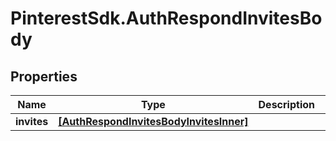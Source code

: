 # PinterestSdk.AuthRespondInvitesBody

## Properties

Name | Type | Description | Notes
------------ | ------------- | ------------- | -------------
**invites** | [**[AuthRespondInvitesBodyInvitesInner]**](AuthRespondInvitesBodyInvitesInner.md) |  | 


